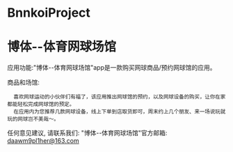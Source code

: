 # BnnkoiProject
# 博体--体育网球场馆

  应用功能:"博体--体育网球场馆"app是一款购买网球商品/预约网球馆的应用。

  商品和场馆: 
  
      喜欢网球运动的小伙伴们有福了，该应用推出网球馆的预约，以及网球设备的购买，让你在家都能轻松完成网球馆的预定。
      在应用内为您推荐几款网球设备，线上下单到店取货即可，周末约上几个朋友、来一场说玩就玩的网球岂不美哉～。
  
  任何意见建议, 请联系我们: 
  "博体--体育网球场馆"官方邮箱: daawm9pl1her@163.com
